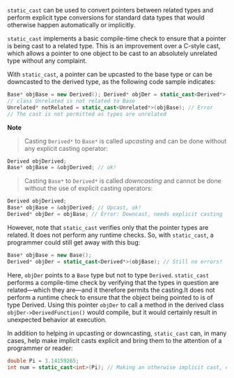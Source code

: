 [//]: # (### Using static_cast)

`static_cast` can be used to convert pointers between related types and perform explicit type conversions for standard data types that would otherwise happen automatically or implicitly.

`static_cast` implements a basic compile-time check to ensure that a pointer is being cast to a related type. This is an improvement over a C-style cast, which allows a pointer to one object to be cast to an absolutely unrelated type without any complaint.

With `static_cast`, a pointer can be upcasted to the base type or can be downcasted to the derived type, as the following code sample indicates:

```cpp
Base* objBase = new Derived(); Derived* objDer = static_cast<Derived*>(objBase); // ok! 
// class Unrelated is not related to Base 
Unrelated* notRelated = static_cast<Unrelated*>(objBase); // Error 
// The cast is not permitted as types are unrelated
```

**Note**
>Casting `Derived*` to `Base*` is called *upcasting* and can be done without any explicit casting operator:

```cpp
Derived objDerived; 
Base* objBase = &objDerived; // ok!
```

>Casting `Base*` to `Derived*` is called *downcasting* and cannot be done without the use of explicit casting operators:

```cpp
Derived objDerived; 
Base* objBase = &objDerived; // Upcast, ok! 
Derived* objDer = objBase; // Error: Downcast, needs explicit casting
```

However, note that `static_cast` verifies only that the pointer types are related. It does not perform any runtime checks. So, with `static_cast`, a programmer could still get away with this bug:

```cpp
Base* objBase = new Base(); 
Derived* objDer = static_cast<Derived*>(objBase); // Still no errors!
```

Here, `objDer` points to a `Base` type but not to type `Derived`. `static_cast` performs a compile-time check by verifying that the types in question are related—which they are—and it therefore permits the casting.It does not perform a runtime check to ensure that the object being pointed to is of type Derived. Using this pointer `objDer` to call a method in the derived class `objDer->DerivedFunction()` would compile, but it would certainly result in unexpected behavior at execution.

In addition to helping in upcasting or downcasting, `static_cast` can, in many cases, help make implicit casts explicit and bring them to the attention of a programmer or reader:

```cpp
double Pi = 3.14159265; 
int num = static_cast<int>(Pi); // Making an otherwise implicit cast, explicit
```
